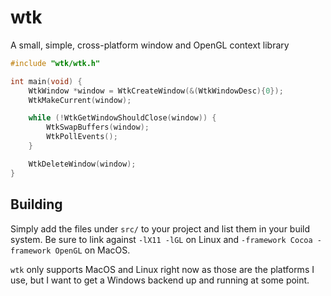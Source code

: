 # wtk

A small, simple, cross-platform window and OpenGL context library

```c
#include "wtk/wtk.h"

int main(void) {
    WtkWindow *window = WtkCreateWindow(&(WtkWindowDesc){0});
    WtkMakeCurrent(window);

    while (!WtkGetWindowShouldClose(window)) {
        WtkSwapBuffers(window);
        WtkPollEvents();
    }

    WtkDeleteWindow(window);
}
```

## Building
Simply add the files under `src/` to your project and list them in your build system. Be sure to link against `-lX11 -lGL` on Linux and `-framework Cocoa -framework OpenGL` on MacOS.

`wtk` only supports MacOS and Linux right now as those are the platforms I use, but I want to get a Windows backend up and running at some point.
